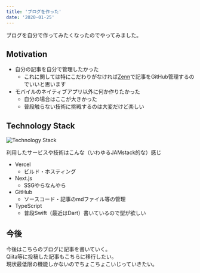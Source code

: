 ```yaml
---
title: 'ブログを作った'
date: '2020-01-25'
---
```

ブログを自分で作ってみたくなったのでやってみました。

## Motivation
* 自分の記事を自分で管理したかった
  * これに関しては特にこだわりがなければ[Zenn](https://zenn.dev/)で記事をGitHub管理するのでいいと思います
* モバイルのネイティブアプリ以外に何か作りたかった
  * 自分の場合はここが大きかった
  * 普段触らない技術に挑戦するのは大変だけど楽しい

## Technology Stack
![Technology Stack](https://og-image.vercel.app/Technology%20Stack.png?theme=light&md=1&fontSize=100px&images=https%3A%2F%2Fassets.vercel.com%2Fimage%2Fupload%2Ffront%2Fassets%2Fdesign%2Fvercel-triangle-black.svg&images=https%3A%2F%2Fassets.vercel.com%2Fimage%2Fupload%2Ffront%2Fassets%2Fdesign%2Fnextjs-black-logo.svg&images=https%3A%2F%2Fgithub.githubassets.com%2Fimages%2Fmodules%2Flogos_page%2FGitHub-Mark.png&images=https%3A%2F%2Fcdn.jsdelivr.net%2Fgh%2Fremojansen%2Flogo.ts%40master%2Fts.svg)

利用したサービスや技術はこんな（いわゆるJAMstack的な）感じ  

* Vercel
  * ビルド・ホスティング
* Next.js
  * SSGやらなんやら
* GitHub
  * ソースコード・記事のmdファイル等の管理
* TypeScript
  * 普段Swift（最近はDart）書いているので型が欲しい

## 今後
今後はこちらのブログに記事を書いていく。  
Qiita等に投稿した記事もこちらに移行したい。  
現状最低限の機能しかないのでちょこちょこいじっていきたい。

